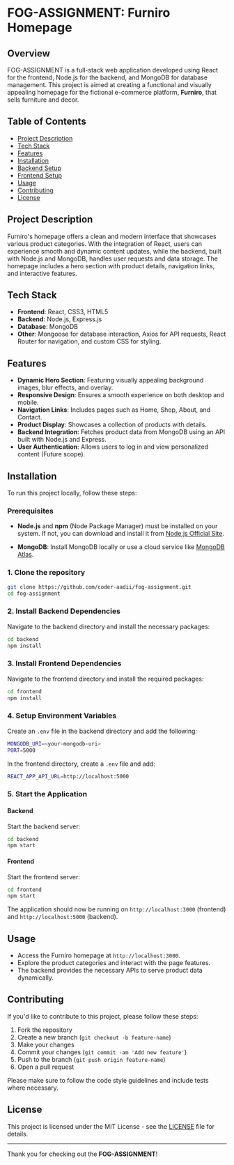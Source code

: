 # FOG-ASSIGNMENT: Furniro Homepage

## Overview

FOG-ASSIGNMENT is a full-stack web application developed using React for the frontend, Node.js for the backend, and MongoDB for database management. This project is aimed at creating a functional and visually appealing homepage for the fictional e-commerce platform, **Furniro**, that sells furniture and decor.

## Table of Contents

- [Project Description](#project-description)
- [Tech Stack](#tech-stack)
- [Features](#features)
- [Installation](#installation)
- [Backend Setup](#backend-setup)
- [Frontend Setup](#frontend-setup)
- [Usage](#usage)
- [Contributing](#contributing)
- [License](#license)

## Project Description

Furniro's homepage offers a clean and modern interface that showcases various product categories. With the integration of React, users can experience smooth and dynamic content updates, while the backend, built with Node.js and MongoDB, handles user requests and data storage. The homepage includes a hero section with product details, navigation links, and interactive features.

## Tech Stack

- **Frontend**: React, CSS3, HTML5
- **Backend**: Node.js, Express.js
- **Database**: MongoDB
- **Other**: Mongoose for database interaction, Axios for API requests, React Router for navigation, and custom CSS for styling.

## Features

- **Dynamic Hero Section**: Featuring visually appealing background images, blur effects, and overlay.
- **Responsive Design**: Ensures a smooth experience on both desktop and mobile.
- **Navigation Links**: Includes pages such as Home, Shop, About, and Contact.
- **Product Display**: Showcases a collection of products with details.
- **Backend Integration**: Fetches product data from MongoDB using an API built with Node.js and Express.
- **User Authentication**: Allows users to log in and view personalized content (Future scope).

## Installation

To run this project locally, follow these steps:

### Prerequisites

- **Node.js** and **npm** (Node Package Manager) must be installed on your system. If not, you can download and install it from [Node.js Official Site](https://nodejs.org/).

- **MongoDB**: Install MongoDB locally or use a cloud service like [MongoDB Atlas](https://www.mongodb.com/cloud/atlas).

### 1. Clone the repository

```bash
git clone https://github.com/coder-aadii/fog-assignment.git
cd fog-assignment
```

### 2. Install Backend Dependencies

Navigate to the backend directory and install the necessary packages:

```bash
cd backend
npm install
```

### 3. Install Frontend Dependencies

Navigate to the frontend directory and install the required packages:

```bash
cd frontend
npm install
```

### 4. Setup Environment Variables

Create an `.env` file in the backend directory and add the following:

```bash
MONGODB_URI=<your-mongodb-uri>
PORT=5000
```

In the frontend directory, create a `.env` file and add:

```bash
REACT_APP_API_URL=http://localhost:5000
```

### 5. Start the Application

#### Backend

Start the backend server:

```bash
cd backend
npm start
```

#### Frontend

Start the frontend server:

```bash
cd frontend
npm start
```

The application should now be running on `http://localhost:3000` (frontend) and `http://localhost:5000` (backend).

## Usage

- Access the Furniro homepage at `http://localhost:3000`.
- Explore the product categories and interact with the page features.
- The backend provides the necessary APIs to serve product data dynamically.

## Contributing

If you'd like to contribute to this project, please follow these steps:

1. Fork the repository
2. Create a new branch (`git checkout -b feature-name`)
3. Make your changes
4. Commit your changes (`git commit -am 'Add new feature'`)
5. Push to the branch (`git push origin feature-name`)
6. Open a pull request

Please make sure to follow the code style guidelines and include tests where necessary.

## License

This project is licensed under the MIT License - see the [LICENSE](LICENSE) file for details.

---

Thank you for checking out the **FOG-ASSIGNMENT**!

